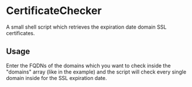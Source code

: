 # CertificateChecker
A small shell script which retrieves the expiration date domain SSL certificates.

## Usage
Enter the FQDNs of the domains which you want to check inside the "domains" array (like in the example) and the script will check every single domain inside for the SSL expiration date. 